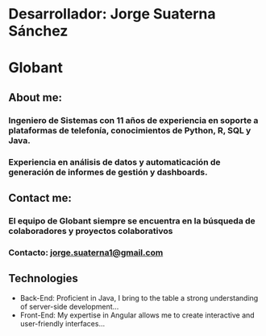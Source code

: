 # Desarrollador: Jorge Suaterna Sánchez
# Globant


## About me:
### Ingeniero de Sistemas con 11 años de experiencia en soporte a plataformas de telefonía, conocimientos de Python, R, SQL y Java.
### Experiencia en análisis de datos y automaticación de generación de informes de gestión y dashboards.

## Contact me:
### El equipo de Globant siempre se encuentra en la búsqueda de colaboradores y proyectos colaborativos
### Contacto: jorge.suaterna1@gmail.com

## Technologies
- Back-End: Proficient in Java, I bring to the table a strong understanding of server-side development...
- Front-End: My expertise in Angular allows me to create interactive and user-friendly interfaces...